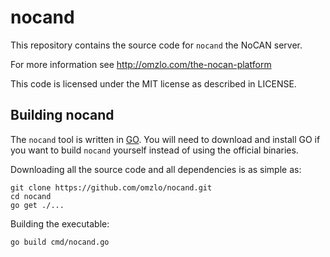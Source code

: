 # nocand

This repository contains the source code for `nocand` the NoCAN server.

For more information see http://omzlo.com/the-nocan-platform

This code is licensed under the MIT license as described in LICENSE.

## Building nocand

The `nocand` tool is written in [GO](https://golang.org/). You will need to download and install GO if you want to build `nocand` yourself instead of using the official binaries.

Downloading all the source code and all dependencies is as simple as:

```
git clone https://github.com/omzlo/nocand.git
cd nocand
go get ./...
```

Building the executable:

```
go build cmd/nocand.go
```

